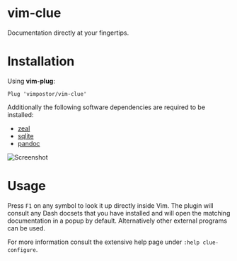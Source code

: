 # vim-clue

Documentation directly at your fingertips.

# Installation

Using **vim-plug**:

```vim
Plug 'vimpostor/vim-clue'
```

Additionally the following software dependencies are required to be installed:
- [zeal](https://zealdocs.org/)
- [sqlite](https://www.sqlite.org/)
- [pandoc](https://pandoc.org/)

![Screenshot](https://github.com/user-attachments/assets/28f03dbc-385d-4c17-a4ef-bb6b79561142)

# Usage

Press `F1` on any symbol to look it up directly inside Vim. The plugin will consult any Dash docsets that you have installed and will open the matching documentation in a popup by default. Alternatively other external programs can be used.

For more information consult the extensive help page under `:help clue-configure`.
